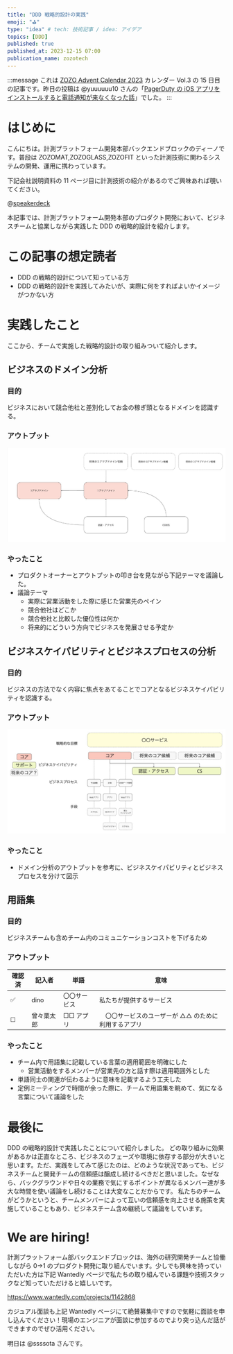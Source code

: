 ```yaml
---
title: "DDD 戦略的設計の実践"
emoji: "⛳"
type: "idea" # tech: 技術記事 / idea: アイデア
topics: [DDD]
published: true
published_at: 2023-12-15 07:00
publication_name: zozotech
---
```


:::message
これは [ZOZO Advent Calendar 2023](https://qiita.com/advent-calendar/2023/zozo) カレンダー Vol.3 の 15 日目の記事です。昨日の投稿は @yuuuuuu10 さんの「[PagerDuty の iOS アプリをインストールすると電話通知が来なくなった話](https://qiita.com/yuuuuuu10/items/e50cbfe19c6bcc130f39)」でした。
:::

# はじめに

こんにちは。計測プラットフォーム開発本部バックエンドブロックのディーノです。普段は ZOZOMAT,ZOZOGLASS,ZOZOFIT といった計測技術に関わるシステムの開発、運用に携わっています。

下記会社説明資料の 11 ページ目に計測技術の紹介があるのでご興味あれば覗いてください。

@[speakerdeck](5ccd19e2ee4a4a80962d1f5993ba02eb)

本記事では、計測プラットフォーム開発本部のプロダクト開発において、ビジネスチームと協業しながら実践した DDD の戦略的設計を紹介します。

# この記事の想定読者

- DDD の戦略的設計について知っている方
- DDD の戦略的設計を実践してみたいが、実際に何をすればよいかイメージがつかない方

# 実践したこと

ここから、チームで実施した戦略的設計の取り組みついて紹介します。

## ビジネスのドメイン分析

### 目的

ビジネスにおいて競合他社と差別化してお金の稼ぎ頭となるドメインを認識する。

### アウトプット

![](/images/domain-analytics.jpg)

### やったこと

- プロダクトオーナーとアウトプットの叩き台を見ながら下記テーマを議論した。
- 議論テーマ
  - 実際に営業活動をした際に感じた営業先のペイン
  - 競合他社はどこか
  - 競合他社と比較した優位性は何か
  - 将来的にどういう方向でビジネスを発展させる予定か

## ビジネスケイパビリティとビジネスプロセスの分析

### 目的

ビジネスの方法でなく内容に焦点をあてることでコアとなるビジネスケイパビリティを認識する。

### アウトプット

![](/images/business-capability.jpg)

### やったこと

- ドメイン分析のアウトプットを参考に、ビジネスケイパビリティとビジネスプロセスを分けて図示

## 用語集

### 目的

ビジネスチームも含めチーム内のコミュニケーションコストを下げるため

### アウトプット

| 確認済 | 記入者     | 単語         | 意味                                                 |
| ------ | ---------- | ------------ | ---------------------------------------------------- |
| ✅     | dino       | 〇〇サービス | 私たちが提供するサービス                             |
| ☐      | 曾々栗太郎 | □□ アプリ    | 　〇〇サービスのユーザーが △△ のために利用するアプリ |

### やったこと

- チーム内で用語集に記載している言葉の適用範囲を明確にした
  - 営業活動をするメンバーが営業先の方と話す際は適用範囲外とした
- 単語同士の関連が伝わるように意味を記載するよう工夫した
- 定例ミーティングで時間が余った際に、チームで用語集を眺めて、気になる言葉について議論をした

# 最後に

DDD の戦略的設計で実践したことについて紹介しました。
どの取り組みに効果があるかは正直なところ、ビジネスのフェーズや環境に依存する部分が大きいと思います。ただ、実践をしてみて感じたのは、どのような状況であっても、ビジネスチームと開発チームの信頼感は醸成し続けるべきだと思いました。なぜなら、バックグラウンドや日々の業務で気にするポイントが異なるメンバー達が多大な時間を使い議論をし続けることは大変なことだからです。
私たちのチームがどうかというと、チームメンバーによって互いの信頼感を向上させる施策を実施していることもあり、ビジネスチーム含め継続して議論をしています。

# We are hiring!

計測プラットフォーム部バックエンドブロックは、海外の研究開発チームと協働しながら 0→1 のプロダクト開発に取り組んでいます。少しでも興味を持っていただいた方は下記 Wantedly ページで私たちの取り組んでいる課題や技術スタックなど知っていただけると嬉しいです。

https://www.wantedly.com/projects/1142868

カジュアル面談も上記 Wantedly ページにて絶賛募集中ですので気軽に面談を申し込んでください！現場のエンジニアが面談に参加するのでより突っ込んだ話ができますのでぜひ活用ください。

明日は @ssssota さんです。

